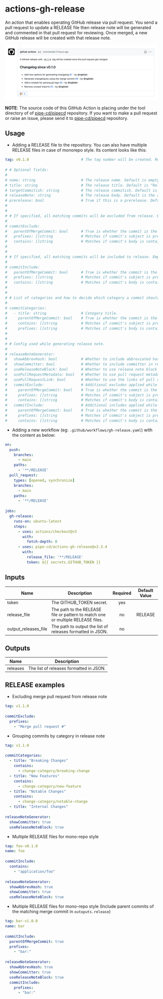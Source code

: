 # actions-gh-release

An action that enables operating GitHub release via pull request. You send a pull request to update a RELEASE file then release note will be generated and commented in that pull request for reviewing. Once merged, a new GitHub release will be created with that release note.

![](https://github.com/pipe-cd/actions-gh-release/blob/main/assets/changelog-comment.png)

**NOTE**: The source code of this GitHub Action is placing under the tool directory of of [pipe-cd/pipecd](https://github.com/pipe-cd/pipecd/tree/master/tool) repository. If you want to make a pull request or raise an issue, please send it to [pipe-cd/pipecd](https://github.com/pipe-cd/pipecd) repository.

## Usage

- Adding a RELEASE file to the repository. You can also have multiple RELEASE files in case of monorepo style. Its content looks like this:

``` yaml
tag: v0.1.0                        # The tag number will be created. Required.

# # Optional fields:
#
# name: string                     # The release name. Default is empty.
# title: string                    # The release title. Default is "Release ${tag}".
# targetCommitish: string          # The release commitish. Default is the merged commit.
# releaseNote: string              # The release body. Default is the auto-generated release note.
# prerelease: bool                 # True if this is a prerelease. Default is false.
#
#
# # If specified, all matching commits will be excluded from release. Empty means excluding nothing.
#
# commitExclude:
#   parentOfMergeCommit: bool      # True is whether the commit is the parent commit of the matching merge commit. Default is false.
#   prefixes: []string             # Matches if commit's subject is prefixed by one of the given values. Default is emtpy.
#   contains: []string             # Matches if commit's body is containing one of the given values. Default is emtpy.
#
#
# # If specified, all matching commits will be included to release. Empty means including alls.
#
# commitInclude:
#   parentOfMergeCommit: bool      # True is whether the commit is the parent commit of the matching merge commit. Default is false.
#   prefixes: []string             # Matches if commit's subject is prefixed by one of the given values. Default is emtpy.
#   contains: []string             # Matches if commit's body is containing one of the given values. Default is emtpy.
#
#
# # List of categories and how to decide which category a commit should belong to.
#
# commitCategories:
#   - title: string                # Category title.
#     parentOfMergeCommit: bool    # True is whether the commit is the parent commit of the matching merge commit. Default is false.
#     contains: []string           # Matches if commit's subject is prefixed by one of the given values. Default is emtpy.
#     prefixes: []string           # Matches if commit's body is containing one of the given values. Default is emtpy.
#
#
# # Config used while generating release note.
#
# releaseNoteGenerator:
#   showAbbrevHash: bool           # Whether to include abbreviated hash value in release note. Default is false.
#   showCommitter: bool            # Whether to include committer in release note. Default is true.
#   useReleaseNoteBlock: bool      # Whether to use release note block instead of commit message. Default is false.
#   usePullRequestMetadata: bool   # Whether to use pull request metadata instead of commit message when using merge-commit. If useReleaseNoteBlock is also true, release note block of pull request is used. Otherwise pull request title is used. If this option is set, showAbbrevHash and showCommitter is ignored. Default is false.
#   usePullRequestLink: bool       # Whether to use the links of pull request instead of pull request numbers when including that numbers.
#   commitExclude:                 # Additional excludes applied while generating release note.
#     parentOfMergeCommit: bool    # True is whether the commit is the parent commit of the matching merge commit. Default is false.
#     prefixes: []string           # Matches if commit's subject is prefixed by one of the given values. Default is emtpy.
#     contains: []string           # Matches if commit's body is containing one of the given values. Default is emtpy.
#   commitInclude:                 # Additional includes applied while generating release note.
#     parentOfMergeCommit: bool    # True is whether the commit is the parent commit of the matching merge commit. Default is false.
#     prefixes: []string           # Matches if commit's subject is prefixed by one of the given values. Default is emtpy.
#     contains: []string           # Matches if commit's body is containing one of the given values. Default is emtpy.
```

- Adding a new workflow (eg: `.github/workflows/gh-release.yaml`) with the content as below:

```yaml
on:
  push:
    branches:    
      - main
    paths:
      - '**/RELEASE'
  pull_request:
    types: [opened, synchronize]
    branches:
      - main
    paths:
      - '**/RELEASE'

jobs:
  gh-release:
    runs-on: ubuntu-latest
    steps:
      - uses: actions/checkout@v3
        with:
          fetch-depth: 0
      - uses: pipe-cd/actions-gh-release@v2.3.4
        with:
          release_file: '**/RELEASE'
          token: ${{ secrets.GITHUB_TOKEN }}
```

## Inputs

| Name                  | Description                                                                       | Required | Default Value |
|-----------------------|-----------------------------------------------------------------------------------|:--------:|:-------------:|
| token                 | The GITHUB_TOKEN secret.                                                          |    yes   |               |
| release_file          | The path to the RELEASE file or pattern to match one or multiple RELEASE files.   |    no    |    RELEASE    |
| output_releases_file  | The path to output the list of releases formatted in JSON.                        |    no    |               |

## Outputs

| Name            | Description                                          |
|-----------------|------------------------------------------------------|
| releases        | The list of releases formatted in JSON.              |

## RELEASE examples

- Excluding merge pull request from release note

``` yaml
tag: v1.1.0

commitExclude:
  prefixes:
    - "Merge pull request #"
```

- Grouping commits by category in release note

``` yaml
tag: v1.1.0

commitCategories:
  - title: "Breaking Changes"
    contains:
      - change-category/breaking-change
  - title: "New Features"
    contains:
      - change-category/new-feature
  - title: "Notable Changes"
    contains:
      - change-category/notable-change
  - title: "Internal Changes"

releaseNoteGenerator:
  showCommitter: true
  useReleaseNoteBlock: true
```

- Multiple RELEASE files for mono-repo style

``` yaml
tag: foo-v0.1.0
name: foo

commitInclude:
  contains:
    - "application/foo"

releaseNoteGenerator:
  showAbbrevHash: true
  showCommitter: true
  useReleaseNoteBlock: true
```

- Multiple RELEASE files for mono-repo style (Include parent commits of the matching merge commit in `outoputs.release`)


``` yaml
tag: bar-v1.0.0
name: bar

commitInclude:
  parentOfMergeCommit: true
  prefixes:
    - "bar:"

releaseNoteGenerator:
  showAbbrevHash: true
  showCommitter: true
  useReleaseNoteBlock: true
  commitInclude:
    prefixes:
      - "bar:"
```
